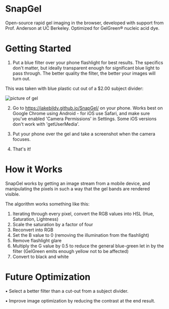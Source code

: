 # SnapGel
Open-source rapid gel imaging in the browser, developed with support from Prof. Anderson at UC Berkeley. Optimized for GelGreen® nucleic acid dye.

# Getting Started

1. Put a blue filter over your phone flashlight for best results. The specifics don't matter, but ideally transparent enough for significant blue light to pass through. The better quality the filter, the better your images will turn out.

This was taken with blue plastic cut out of a $2.00 subject divider:

![picture of gel](https://i.imgur.com/HJXt4B3.png)

2. Go to https://jakebildy.github.io/SnapGel/ on your phone. Works best on Google Chrome using Android - for iOS use Safari, and make sure you've enabled 'Camera Permissions' in Settings. Some iOS versions don't work with 'getUserMedia'.

3. Put your phone over the gel and take a screenshot when the camera focuses.

4. That's it! 

# How it Works

SnapGel works by getting an image stream from a mobile device, and manipulating the pixels in such a way that the gel bands are rendered visible.

The algorithm works something like this:

1. Iterating through every pixel, convert the RGB values into HSL (Hue, Saturation, Lightness)
2. Scale the saturation by a factor of four
3. Reconvert into RGB
4. Set the B value to 0 (removing the illumination from the flashlight)
5. Remove flashlight glare
6. Multiply the G value by 0.5 to reduce the general blue-green let in by the filter (GelGreen emits
    enough yellow not to be affected)
7. Convert to black and white


# Future Optimization

• Select a better filter than a cut-out from a subject divider.

• Improve image optimization by reducing the contrast at the end result.

